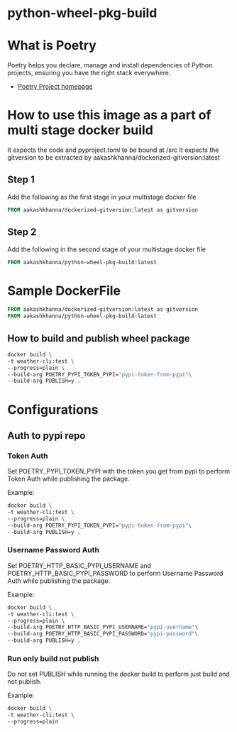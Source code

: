 # python-wheel-pkg-build

# What is Poetry
Poetry helps you declare, manage and install dependencies of Python projects, ensuring you have the right stack everywhere.

* [Poetry Project homepage](https://github.com/python-poetry/poetry)


# How to use this image as a part of multi stage docker build
It expects the code and pyproject.toml to be bound at /src
It expects the gitversion to be extracted by aakashkhanna/dockerized-gitversion:latest 

## Step 1
Add the following as the first stage in your multistage docker file

```dockerfile
FROM aakashkhanna/dockerized-gitversion:latest as gitversion

```

## Step 2
Add the following in the second stage of your multistage docker file

```dockerfile
FROM aakashkhanna/python-wheel-pkg-build:latest

```

# Sample DockerFile

```dockerfile
FROM aakashkhanna/dockerized-gitversion:latest as gitversion
FROM aakashkhanna/python-wheel-pkg-build:latest
```

## How to build and publish wheel package
```sh
docker build \
-t weather-cli:test \
--progress=plain \
--build-arg POETRY_PYPI_TOKEN_PYPI="pypi-token-from-pypi"\
--build-arg PUBLISH=y .
```

# Configurations

## Auth to pypi repo

### Token Auth

Set POETRY_PYPI_TOKEN_PYPI with the token you get from pypi to perform Token Auth while publishing the package.

Example:
```sh
docker build \
-t weather-cli:test \
--progress=plain \
--build-arg POETRY_PYPI_TOKEN_PYPI="pypi-token-from-pypi"\
--build-arg PUBLISH=y .
```


### Username Password Auth

Set POETRY_HTTP_BASIC_PYPI_USERNAME and POETRY_HTTP_BASIC_PYPI_PASSWORD to perform Username Password Auth while publishing the package.

Example:
```sh
docker build \
-t weather-cli:test \
--progress=plain \
--build-arg POETRY_HTTP_BASIC_PYPI_USERNAME="pypi-username"\
--build-arg POETRY_HTTP_BASIC_PYPI_PASSWORD="pypi-password"\
--build-arg PUBLISH=y .
```

### Run only build not publish

Do not set PUBLISH while running the docker build to perform just build and not publish.

Example:
```sh
docker build \
-t weather-cli:test \
--progress=plain
```